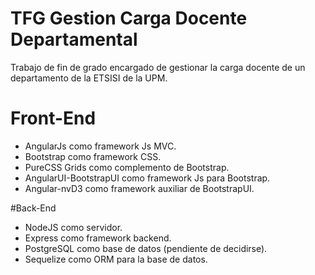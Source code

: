 # TFG Gestion Carga Docente Departamental
Trabajo de fin de grado encargado de gestionar la carga docente de un departamento de la ETSISI de la UPM. 

# Front-End
- AngularJs como framework Js MVC.
- Bootstrap como framework CSS.
- PureCSS Grids como complemento de Bootstrap.
- AngularUI-BootstrapUI como framework Js para Bootstrap.
- Angular-nvD3 como framework auxiliar de BootstrapUI.

#Back-End
- NodeJS como servidor.
- Express como framework backend.
- PostgreSQL como base de datos (pendiente de decidirse).
- Sequelize como ORM para la base de datos.
